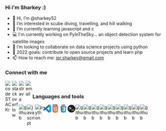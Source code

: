 ### Hi i'm Sharkey :)

- 👋 Hi, I’m @sharkey52
- 👀 I’m interested in scube diving, travelling, and hill walking
- 🌱 I’m currently learning javascript and c
- 💻 I'm currently working on PyInTheSky... an object detection system for satellite images
- 💞️ I’m looking to collaborate on data science projects using python
- 🥅 2022 goals: contribute to open source projects and learn php
- 📫 How to reach me: jpr.sharkey@gmail.com

### Connect with me
[<img align="left" alt="codeSTACKr" width="22px" src="https://cdn.jsdelivr.net/npm/simple-icons@v3/icons/linkedin.svg" />][linkedin]
[<img align="left" alt="stackoverflow" width="22px" src="https://cdn.jsdelivr.net/npm/simple-icons@3.13.0/icons/stackoverflow.svg" />][stackoverflow]
[<img align="left" alt="strava" width="22px" src="https://cdn.jsdelivr.net/npm/simple-icons@3.13.0/icons/strava.svg" />][strava]
[<img align="left" alt="email" width="22px" src="https://cdn.jsdelivr.net/npm/simple-icons@3.13.0/icons/gmail.svg" />][email]

<br>

### Languages and tools
[<img align="left" alt="github" width="26px" src="https://raw.githubusercontent.com/jmnote/z-icons/master/svg/github.svg" />][linkedin]
[<img align="left" alt="javascript" width="26px" src="https://raw.githubusercontent.com/jmnote/z-icons/master/svg/javascript.svg" />][linkedin]
[<img align="left" alt="python" width="26px" src="https://raw.githubusercontent.com/jmnote/z-icons/master/svg/python.svg" />][linkedin]
[<img align="left" alt="Visual Studio Code" width="26px" src="https://raw.githubusercontent.com/github/explore/80688e429a7d4ef2fca1e82350fe8e3517d3494d/topics/visual-studio-code/visual-studio-code.png" />][linkedin]
[<img align="left" alt="HTML5" width="26px" src="https://raw.githubusercontent.com/github/explore/80688e429a7d4ef2fca1e82350fe8e3517d3494d/topics/html/html.png" />][linkedin]
[<img align="left" alt="CSS3" width="26px" src="https://raw.githubusercontent.com/github/explore/80688e429a7d4ef2fca1e82350fe8e3517d3494d/topics/css/css.png" />][linkedin]
[<img align="left" alt="Terminal" width="26px" src="https://raw.githubusercontent.com/github/explore/80688e429a7d4ef2fca1e82350fe8e3517d3494d/topics/terminal/terminal.png" />][linkedin]
[<img align="left" alt="github" width="26px" src="https://cdn.jsdelivr.net/npm/simple-icons@3.13.0/icons/arduino.svg" />][linkedin]
[<img align="left" alt="github" width="26px" src="https://cdn.jsdelivr.net/npm/simple-icons@3.13.0/icons/googleearth.svg" />][linkedin]
[<img align="left" alt="github" width="26px" src="https://cdn.jsdelivr.net/npm/simple-icons@3.13.0/icons/jupyter.svg" />][linkedin]
[<img align="left" alt="github" width="26px" src="https://cdn.jsdelivr.net/npm/simple-icons@3.13.0/icons/linux.svg" />][linkedin]
[<img align="left" alt="github" width="26px" src="https://cdn.jsdelivr.net/npm/simple-icons@3.13.0/icons/pandas.svg" />][linkedin]
[<img align="left" alt="github" width="26px" src="https://cdn.jsdelivr.net/npm/simple-icons@3.13.0/icons/redhat.svg" />][linkedin]
[<img align="left" alt="github" width="26px" src="https://cdn.jsdelivr.net/npm/simple-icons@3.13.0/icons/scikit-learn.svg" />][linkedin]
[<img align="left" alt="github" width="26px" src="https://cdn.jsdelivr.net/npm/simple-icons@3.13.0/icons/trello.svg" />][linkedin]
[<img align="left" alt="github" width="26px" src="https://cdn.jsdelivr.net/npm/simple-icons@3.13.0/icons/visualstudio.svg" />][linkedin]

<br>

[stackoverflow]: https://stackoverflow.com/users/17515834/joseph-sharkey
[linkedin]: https://www.linkedin.com/in/joe-sharkey-4aa367ba/
[strava]: https://www.strava.com/athletes/36381613
[email]: jpr.sharkey@gmail.com

<!---
sharkey52/sharkey52 is a ✨ special ✨ repository because its `README.md` (this file) appears on your GitHub profile.
You can click the Preview link to take a look at your changes.
--->
